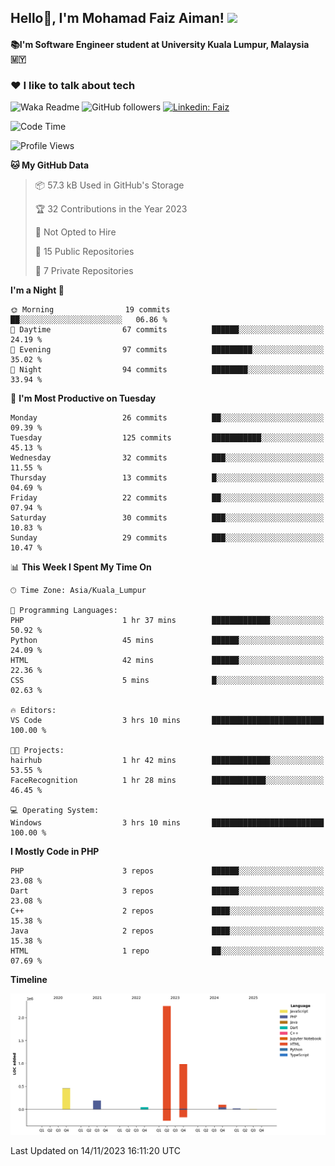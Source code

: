 <h2> Hello👋, I'm Mohamad Faiz Aiman! <img src="https://media.giphy.com/media/12oufCB0MyZ1Go/giphy.gif" width="50"></h2>

#### 📚I'm Software Engineer student at University Kuala Lumpur, Malaysia 🇲🇾
###  ❤️ I like to talk about tech 


![Waka Readme](https://github.com/anmol098/anmol098/workflows/Waka%20Readme/badge.svg)
![GitHub followers](https://img.shields.io/github/followers/faizaiman?label=Follow&style=social)
[![Linkedin: Faiz](https://img.shields.io/badge/-Faiz-blue?style=flat-square&logo=Linkedin&logoColor=white&link=https://www.linkedin.com/in/mohamad-faiz-aiman-623747192/)](https://www.linkedin.com/in/mohamad-faiz-aiman-623747192/)

<!--START_SECTION:waka-->
![Code Time](http://img.shields.io/badge/Code%20Time-165%20hrs%203%20mins-blue)

![Profile Views](http://img.shields.io/badge/Profile%20Views-0-blue)

**🐱 My GitHub Data** 

> 📦 57.3 kB Used in GitHub's Storage 
 > 
> 🏆 32 Contributions in the Year 2023
 > 
> 🚫 Not Opted to Hire
 > 
> 📜 15 Public Repositories 
 > 
> 🔑 7 Private Repositories 
 > 
**I'm a Night 🦉** 

```text
🌞 Morning                19 commits          ██░░░░░░░░░░░░░░░░░░░░░░░   06.86 % 
🌆 Daytime                67 commits          ██████░░░░░░░░░░░░░░░░░░░   24.19 % 
🌃 Evening                97 commits          █████████░░░░░░░░░░░░░░░░   35.02 % 
🌙 Night                  94 commits          ████████░░░░░░░░░░░░░░░░░   33.94 % 
```
📅 **I'm Most Productive on Tuesday** 

```text
Monday                   26 commits          ██░░░░░░░░░░░░░░░░░░░░░░░   09.39 % 
Tuesday                  125 commits         ███████████░░░░░░░░░░░░░░   45.13 % 
Wednesday                32 commits          ███░░░░░░░░░░░░░░░░░░░░░░   11.55 % 
Thursday                 13 commits          █░░░░░░░░░░░░░░░░░░░░░░░░   04.69 % 
Friday                   22 commits          ██░░░░░░░░░░░░░░░░░░░░░░░   07.94 % 
Saturday                 30 commits          ███░░░░░░░░░░░░░░░░░░░░░░   10.83 % 
Sunday                   29 commits          ███░░░░░░░░░░░░░░░░░░░░░░   10.47 % 
```


📊 **This Week I Spent My Time On** 

```text
🕑︎ Time Zone: Asia/Kuala_Lumpur

💬 Programming Languages: 
PHP                      1 hr 37 mins        █████████████░░░░░░░░░░░░   50.92 % 
Python                   45 mins             ██████░░░░░░░░░░░░░░░░░░░   24.09 % 
HTML                     42 mins             ██████░░░░░░░░░░░░░░░░░░░   22.36 % 
CSS                      5 mins              █░░░░░░░░░░░░░░░░░░░░░░░░   02.63 % 

🔥 Editors: 
VS Code                  3 hrs 10 mins       █████████████████████████   100.00 % 

🐱‍💻 Projects: 
hairhub                  1 hr 42 mins        █████████████░░░░░░░░░░░░   53.55 % 
FaceRecognition          1 hr 28 mins        ████████████░░░░░░░░░░░░░   46.45 % 

💻 Operating System: 
Windows                  3 hrs 10 mins       █████████████████████████   100.00 % 
```

**I Mostly Code in PHP** 

```text
PHP                      3 repos             ██████░░░░░░░░░░░░░░░░░░░   23.08 % 
Dart                     3 repos             ██████░░░░░░░░░░░░░░░░░░░   23.08 % 
C++                      2 repos             ████░░░░░░░░░░░░░░░░░░░░░   15.38 % 
Java                     2 repos             ████░░░░░░░░░░░░░░░░░░░░░   15.38 % 
HTML                     1 repo              ██░░░░░░░░░░░░░░░░░░░░░░░   07.69 % 
```



**Timeline**

![Lines of Code chart](https://raw.githubusercontent.com/faizaiman/faizaiman/main/assets/bar_graph.png)


 Last Updated on 14/11/2023 16:11:20 UTC
<!--END_SECTION:waka-->
